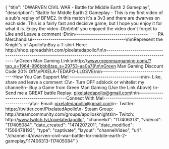 {
    "title": "DWARVEN CIVIL WAR - Battle for Middle Earth 2 Gameplay",
    "description": "Battle for Middle Earth 2 Gameplay - This is my first video of a sub's replay of BFME2.  In this match it's a 3v3 and there are dwarves on each side.  This is a fairly fast and decisive game, but I hope you enjoy it for what it is.  Enjoy the video :D\n\n\nIf you enjoyed the video don't forget to Like and Leave a comment :D\n\n-----------------------------------------PA Merchandise----------------------------------------------\n\nRepresent the Knight's of Apollo!\nBuy a T-shirt Here: http:\/\/shop.spreadshirt.com\/pixelatedapollo\/\n\n---------------------------------------------------------------------------------------------------------------\nGreen Man Gaming Link:\nhttp:\/\/www.greenmangaming.com\/?tap_a=1964-996bbb&tap_s=29753-aa0a78\n\nGreen Man Gaming Discount Code 20% Off:\nPIXELA-TEDAPO-LLOSVE\n\n----------------------------------How You Can Support Me! -----------------------------------\n\n- Like, share and leave a comment :D\n- Turn OFF adblock or whitelist my channel\n- Buy a Game from Green Man Gaming (Use the Link Above) \n- Send me a GREAT battle Replay: pixelatedapollo@gmail.com\n\n------------------------------------------Connect With Me!-----------------------------------------\n\n- Email: pixelatedapollo@gmail.com\n- Twitter: https:\/\/twitter.com\/PixelatedApollo\n- Steam Group:  http:\/\/steamcommunity.com\/groups\/apollosknights\n- Twitch: http:\/\/www.twitch.tv\/pixelatedapollo",
    "channelid": "117406313",
    "videoid": "117405084",
    "date_created": "1474207201",
    "date_modified": "1506478193",
    "type": "captivate",
    "layout": "channelVideo",
    "url": "\/channel-4\/dwarven-civil-war-battle-for-middle-earth-2-gameplay\/117406313-117405084"
}